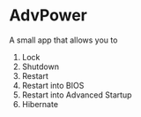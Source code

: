 # AdvPower
A small app that allows you to
1. Lock
2. Shutdown
3. Restart
4. Restart into BIOS
5. Restart into Advanced Startup
6. Hibernate
